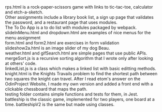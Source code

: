 rps.html is a rock-paper-scissors game with links to tic-tac-toe, calculator and etch-a-sketch.  
Other assignments include a library book list, a sign up page that validates the password, and a restaurant page that uses modules.  
The To Do App is a to do list with modules packaged by webpack.  
slideInMenu.html and dropdown.html are examples of nice menus for the menu assignment  
form.html and form2.html are exercises in form validation  
slideshow2a.html is an image slider of my dog Beau.  
weather.html and gifSearch.html are simple pages that use public APIs.  
mergeSort.js is a recursive sorting algorithm that I wrote only after looking at others' code.  
linkedList.js is a class which makes a linked list with basic editting methods.  
knight.html is the Knights Travails problem to find the shortest path between two squares the knight can travel.  After I read etom's answer on the OdinProject Website, I made my own version and added a front end with a clickable chessboard that maps the path.   
testing folder contains simple functions and tests for them, in Jest.  
battleship is the classic game, implemented for two players, one board at a time. battleshipV2 is the same but made using classes.  
